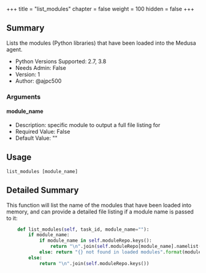 +++
title = "list_modules"
chapter = false
weight = 100
hidden = false
+++

## Summary

Lists the modules (Python libraries) that have been loaded into the Medusa agent.

- Python Versions Supported: 2.7, 3.8
- Needs Admin: False  
- Version: 1  
- Author: @ajpc500

### Arguments

#### module_name

- Description: specific module to output a full file listing for
- Required Value: False  
- Default Value: ""  


## Usage

```
list_modules [module_name]
```

## Detailed Summary

This function will list the name of the modules that have been loaded into memory, and can provide a detailed file listing if a module name is passed to it:

```Python
    def list_modules(self, task_id, module_name=""):
        if module_name:
            if module_name in self.moduleRepo.keys():
                return "\n".join(self.moduleRepo[module_name].namelist())
            else: return "{} not found in loaded modules".format(module_name)
        else:
            return "\n".join(self.moduleRepo.keys())

```

